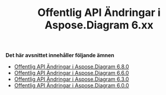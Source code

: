 ﻿---
title: Offentlig API Ändringar i Aspose.Diagram 6.xx
type: docs
weight: 30
url: /sv/net/public-api-changes-in-aspose-diagram-6-x-x/
---
**Det här avsnittet innehåller följande ämnen**
- [Offentlig API Ändringar i Aspose.Diagram 6.8.0](/diagram/sv/net/public-api-changes-in-aspose-diagram-6-8-0/)
- [Offentlig API Ändringar i Aspose.Diagram 6.6.0](/diagram/sv/net/public-api-changes-in-aspose-diagram-6-6-0/)
- [Offentlig API Ändringar i Aspose.Diagram 6.3.0](/diagram/sv/net/public-api-changes-in-aspose-diagram-6-3-0/)
- [Offentlig API Ändringar i Aspose.Diagram 6.0.0](/diagram/sv/net/public-api-changes-in-aspose-diagram-6-0-0/)
